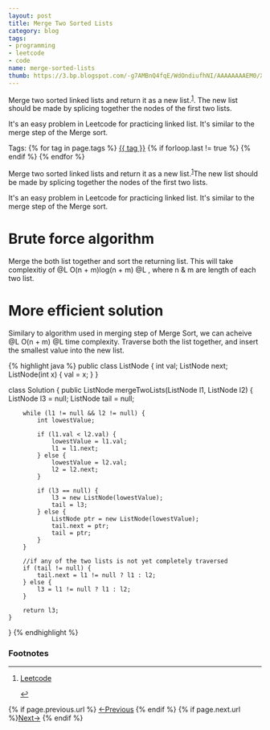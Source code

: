 ```yaml
---
layout: post
title: Merge Two Sorted Lists
category: blog
tags:
- programming
- leetcode
- code
name: merge-sorted-lists
thumb: https://3.bp.blogspot.com/-g7AMBnQ4fqE/WdOndiufhNI/AAAAAAAAEM0/X3LZJDdTQyEbqlxNxg2R6OlSN6dcQekLACLcBGAs/s640/Two%2BWay%2Bor%2BDoubly%2BLinked%2BList.gif
---
```


<style type="text/css">
.myheading{font-family:Georgia, "Times New Roman", Times, serif;font-size:24px;margin-top:5px;margin-bottom:0;text-align:center;font-weight:400;color:#222}
.mysubheading{font-family:"Lucida Grande", Tahoma;font-size:10px;font-weight:lighter;font-variant:normal;text-transform:uppercase;color:#666;margin-top:10px;text-align:center!important;letter-spacing:.3em}
</style>


<p>Merge two sorted linked lists and return it as a new list.<sup><a href='#fn:1' rel='footnote'>1</a></sup>. The new list should be made by splicing together the nodes of the first two lists.</p> 

It's an easy problem in Leetcode for practicing linked list. It's similar to the merge step of the Merge sort.
<!-- truncate_here -->
<p>Tags: {% for tag in page.tags %} <a class="mytag" href="/tag/{{ tag }}" title="View posts tagged with &quot;{{ tag }}&quot;">{{ tag }}</a>  {% if forloop.last != true %} {% endif %} {% endfor %} </p>


Merge two sorted linked lists and return it as a new list.<sup><a href='#fn:1' rel='footnote'>1</a></sup>The new list should be made by splicing together the nodes of the first two lists.

It's an easy problem in Leetcode for practicing linked list. It's similar to the merge step of the Merge sort.

# Brute force algorithm

Merge the both list together and sort the returning list.  This will take complexitiy of  @L O(n + m)log(n + m) @L , where n & m are length of each two list.

# More efficient solution

Similary to algorithm used in merging step of Merge Sort, we can acheive @L O(n + m) @L time complexity. Traverse both the list together, and insert the smallest value into the new list.

{% highlight java %}
public class ListNode {
   int val;
   ListNode next;
   ListNode(int x) { val = x; }
}

class Solution {
    public ListNode mergeTwoLists(ListNode l1, ListNode l2) {
        ListNode l3 = null;
        ListNode tail = null;

        while (l1 != null && l2 != null) {
            int lowestValue;

            if (l1.val < l2.val) {
                lowestValue = l1.val;
                l1 = l1.next;
            } else {
                lowestValue = l2.val;
                l2 = l2.next;
            }

            if (l3 == null) {
                l3 = new ListNode(lowestValue);
                tail = l3;
            } else {
                ListNode ptr = new ListNode(lowestValue);
                tail.next = ptr;
                tail = ptr;
            }
        }

        //if any of the two lists is not yet completely traversed
        if (tail != null) {
            tail.next = l1 != null ? l1 : l2;
        } else {
            l3 = l1 != null ? l1 : l2;
        }

        return l3;
    }
}
{% endhighlight %}

<div class='footnotes'><h3>Footnotes</h3><hr />
  <ol>
    <li id='fn:1'>
         <p><a href="https://leetcode.com/problems/merge-two-sorted-lists/" target="_blank">Leetcode</a></p>
         <a href='#fnref:1' rev='footnote'>&#8617;</a>
    </li>

  </ol>
</div>


<nav class="pagination clear" style="padding-bottom:20px;">
{% if page.previous.url %} <a class="prev-item" href="{{page.previous.url}}" title="Previous Post: {{page.previous.title}}">&larr;Previous</a>   {% endif %}  {% if page.next.url %}<a class="next-item" href="{{page.next.url}}" title="Next Post: {{page.next.title}}">Next&rarr;</a>         {% endif %}
</nav>
